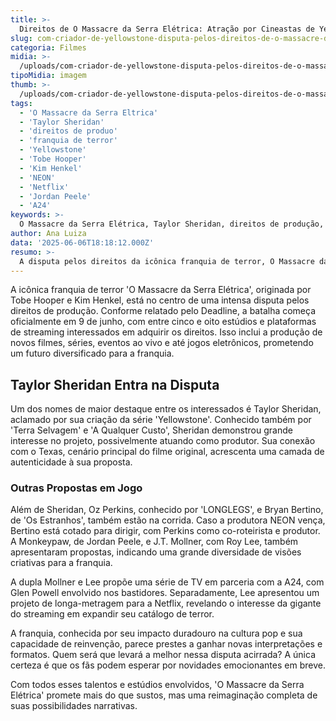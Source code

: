 ```yaml
---
title: >-
  Direitos de O Massacre da Serra Elétrica: Atração por Cineastas de Yellowstone e Mais
slug: com-criador-de-yellowstone-disputa-pelos-direitos-de-o-massacre-da-serra-eletrica-aumenta
categoria: Filmes
midia: >-
  /uploads/com-criador-de-yellowstone-disputa-pelos-direitos-de-o-massacre-da-serra-eletrica-aumenta-thumb.jpg
tipoMidia: imagem
thumb: >-
  /uploads/com-criador-de-yellowstone-disputa-pelos-direitos-de-o-massacre-da-serra-eletrica-aumenta-thumb.jpg
tags:
  - 'O Massacre da Serra Eltrica'
  - 'Taylor Sheridan'
  - 'direitos de produo'
  - 'franquia de terror'
  - 'Yellowstone'
  - 'Tobe Hooper'
  - 'Kim Henkel'
  - 'NEON'
  - 'Netflix'
  - 'Jordan Peele'
  - 'A24'
keywords: >-
  O Massacre da Serra Elétrica, Taylor Sheridan, direitos de produção, franquia de terror, Yellowstone, Tobe Hooper, Kim Henkel, NEON, Netflix, Jordan Peele, A24
author: Ana Luiza
data: '2025-06-06T18:18:12.000Z'
resumo: >-
  A disputa pelos direitos da icônica franquia de terror, O Massacre da Serra Elétrica, atrai grandes nomes como Taylor Sheridan, criador de Yellowstone. Com múltiplos estúdios na corrida, o futuro da série promete novas adaptações e formatos.
---
```


A icônica franquia de terror 'O Massacre da Serra Elétrica', originada por Tobe Hooper e Kim Henkel, está no centro de uma intensa disputa pelos direitos de produção. Conforme relatado pelo Deadline, a batalha começa oficialmente em 9 de junho, com entre cinco e oito estúdios e plataformas de streaming interessados em adquirir os direitos. Isso inclui a produção de novos filmes, séries, eventos ao vivo e até jogos eletrônicos, prometendo um futuro diversificado para a franquia.

## Taylor Sheridan Entra na Disputa
Um dos nomes de maior destaque entre os interessados é Taylor Sheridan, aclamado por sua criação da série 'Yellowstone'. Conhecido também por 'Terra Selvagem' e 'A Qualquer Custo', Sheridan demonstrou grande interesse no projeto, possivelmente atuando como produtor. Sua conexão com o Texas, cenário principal do filme original, acrescenta uma camada de autenticidade à sua proposta.

### Outras Propostas em Jogo
Além de Sheridan, Oz Perkins, conhecido por 'LONGLEGS', e Bryan Bertino, de 'Os Estranhos', também estão na corrida. Caso a produtora NEON vença, Bertino está cotado para dirigir, com Perkins como co-roteirista e produtor. A Monkeypaw, de Jordan Peele, e J.T. Mollner, com Roy Lee, também apresentaram propostas, indicando uma grande diversidade de visões criativas para a franquia.

A dupla Mollner e Lee propõe uma série de TV em parceria com a A24, com Glen Powell envolvido nos bastidores. Separadamente, Lee apresentou um projeto de longa-metragem para a Netflix, revelando o interesse da gigante do streaming em expandir seu catálogo de terror.

A franquia, conhecida por seu impacto duradouro na cultura pop e sua capacidade de reinvenção, parece prestes a ganhar novas interpretações e formatos. Quem será que levará a melhor nessa disputa acirrada? A única certeza é que os fãs podem esperar por novidades emocionantes em breve.

Com todos esses talentos e estúdios envolvidos, 'O Massacre da Serra Elétrica' promete mais do que sustos, mas uma reimaginação completa de suas possibilidades narrativas.